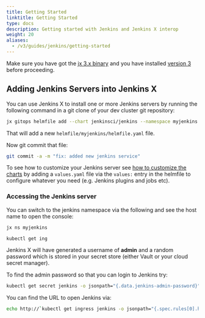 ```yaml
---
title: Getting Started 
linktitle: Getting Started
type: docs
description: Getting started with Jenkins and Jenkins X interop
weight: 20
aliases:
  - /v3/guides/jenkins/getting-started
---
```



Make sure you have got the [jx 3.x binary](/v3/guides/jx3/) and you have installed [version 3](/v3/admin/platform/) before proceeding.


## Adding Jenkins Servers into Jenkins X

You can use Jenkins X to install one or more Jenkins servers by running the following command in a git clone of your dev cluster git repository:

```bash 
jx gitops helmfile add --chart jenkinsci/jenkins --namespace myjenkins
```

That will add a new `helmfile/myjenkins/helmfile.yaml` file.

Now git commit that file:

```bash 
git commit -a -m "fix: added new jenkins service"
```

To see how to customize your Jenkins server see [how to customize the charts](/v3/develop/apps/#customising-charts) by adding a `values.yaml` file via the `values:` entry in the helmfile to configure whatever you need (e.g. Jenkins plugins and jobs etc).


### Accessing the Jenkins server 

You can switch to the jenkins namespace via the following and see the host name to open the console:

```bash 
jx ns myjenkins

kubectl get ing
```

Jenkins X will have generated a username of **admin** and a random password which is stored in your secret store (either Vault or your cloud secret manager).

To find the admin password so that you can login to Jenkins try:

```bash 
kubectl get secret jenkins -o jsonpath="{.data.jenkins-admin-password}" | base64 --decode
```

You can find the URL to open Jenkins via: 

```bash 
echo http://`kubectl get ingress jenkins -o jsonpath="{.spec.rules[0].host}"`
```
